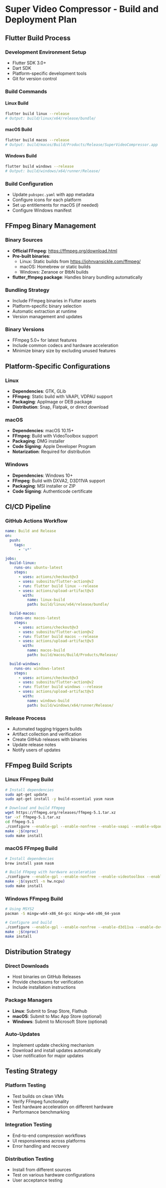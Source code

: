 # Super Video Compressor - Build and Deployment Plan

## Flutter Build Process

### Development Environment Setup
- Flutter SDK 3.0+
- Dart SDK
- Platform-specific development tools
- Git for version control

### Build Commands

#### Linux Build
```bash
flutter build linux --release
# Output: build/linux/x64/release/bundle/
```

#### macOS Build
```bash
flutter build macos --release
# Output: build/macos/Build/Products/Release/SuperVideoCompressor.app
```

#### Windows Build
```bash
flutter build windows --release
# Output: build/windows/x64/runner/Release/
```

### Build Configuration
- Update `pubspec.yaml` with app metadata
- Configure icons for each platform
- Set up entitlements for macOS (if needed)
- Configure Windows manifest

## FFmpeg Binary Management

### Binary Sources
- **Official FFmpeg**: https://ffmpeg.org/download.html
- **Pre-built binaries**: 
  - Linux: Static builds from https://johnvansickle.com/ffmpeg/
  - macOS: Homebrew or static builds
  - Windows: Zeranoe or BtbN builds
- **flutter_ffmpeg package**: Handles binary bundling automatically

### Bundling Strategy
- Include FFmpeg binaries in Flutter assets
- Platform-specific binary selection
- Automatic extraction at runtime
- Version management and updates

### Binary Versions
- FFmpeg 5.0+ for latest features
- Include common codecs and hardware acceleration
- Minimize binary size by excluding unused features

## Platform-Specific Configurations

### Linux
- **Dependencies**: GTK, GLib
- **FFmpeg**: Static build with VAAPI, VDPAU support
- **Packaging**: AppImage or DEB package
- **Distribution**: Snap, Flatpak, or direct download

### macOS
- **Dependencies**: macOS 10.15+
- **FFmpeg**: Build with VideoToolbox support
- **Packaging**: DMG installer
- **Code Signing**: Apple Developer Program
- **Notarization**: Required for distribution

### Windows
- **Dependencies**: Windows 10+
- **FFmpeg**: Build with DXVA2, D3D11VA support
- **Packaging**: MSI installer or ZIP
- **Code Signing**: Authenticode certificate

## CI/CD Pipeline

### GitHub Actions Workflow
```yaml
name: Build and Release
on:
  push:
    tags:
      - 'v*'

jobs:
  build-linux:
    runs-on: ubuntu-latest
    steps:
      - uses: actions/checkout@v3
      - uses: subosito/flutter-action@v2
      - run: flutter build linux --release
      - uses: actions/upload-artifact@v3
        with:
          name: linux-build
          path: build/linux/x64/release/bundle/

  build-macos:
    runs-on: macos-latest
    steps:
      - uses: actions/checkout@v3
      - uses: subosito/flutter-action@v2
      - run: flutter build macos --release
      - uses: actions/upload-artifact@v3
        with:
          name: macos-build
          path: build/macos/Build/Products/Release/

  build-windows:
    runs-on: windows-latest
    steps:
      - uses: actions/checkout@v3
      - uses: subosito/flutter-action@v2
      - run: flutter build windows --release
      - uses: actions/upload-artifact@v3
        with:
          name: windows-build
          path: build/windows/x64/runner/Release/
```

### Release Process
- Automated tagging triggers builds
- Artifact collection and verification
- Create GitHub releases with binaries
- Update release notes
- Notify users of updates

## FFmpeg Build Scripts

### Linux FFmpeg Build
```bash
# Install dependencies
sudo apt-get update
sudo apt-get install -y build-essential yasm nasm

# Download and build FFmpeg
wget https://ffmpeg.org/releases/ffmpeg-5.1.tar.xz
tar -xf ffmpeg-5.1.tar.xz
cd ffmpeg-5.1
./configure --enable-gpl --enable-nonfree --enable-vaapi --enable-vdpau --enable-shared
make -j$(nproc)
sudo make install
```

### macOS FFmpeg Build
```bash
# Install dependencies
brew install yasm nasm

# Build FFmpeg with hardware acceleration
./configure --enable-gpl --enable-nonfree --enable-videotoolbox --enable-shared
make -j$(sysctl -n hw.ncpu)
sudo make install
```

### Windows FFmpeg Build
```bash
# Using MSYS2
pacman -S mingw-w64-x86_64-gcc mingw-w64-x86_64-yasm

# Configure and build
./configure --enable-gpl --enable-nonfree --enable-d3d11va --enable-dxva2 --enable-shared --arch=x86_64 --target-os=mingw64
make -j$(nproc)
make install
```

## Distribution Strategy

### Direct Downloads
- Host binaries on GitHub Releases
- Provide checksums for verification
- Include installation instructions

### Package Managers
- **Linux**: Submit to Snap Store, Flathub
- **macOS**: Submit to Mac App Store (optional)
- **Windows**: Submit to Microsoft Store (optional)

### Auto-Updates
- Implement update checking mechanism
- Download and install updates automatically
- User notification for major updates

## Testing Strategy

### Platform Testing
- Test builds on clean VMs
- Verify FFmpeg functionality
- Test hardware acceleration on different hardware
- Performance benchmarking

### Integration Testing
- End-to-end compression workflows
- UI responsiveness across platforms
- Error handling and recovery

### Distribution Testing
- Install from different sources
- Test on various hardware configurations
- User acceptance testing